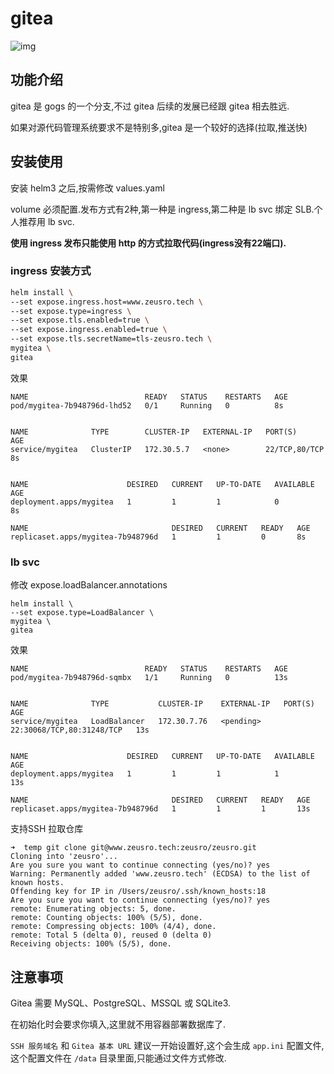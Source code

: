 # gitea

![img](https://tva1.sinaimg.cn/large/006y8mN6ly1g8hgqapt32j30qw0qoju9.jpg)

## 功能介绍

gitea 是 gogs 的一个分支,不过 gitea 后续的发展已经跟 gitea 相去胜远.

如果对源代码管理系统要求不是特别多,gitea 是一个较好的选择(拉取,推送快)

## 安装使用

安装 helm3 之后,按需修改 values.yaml

volume 必须配置.发布方式有2种,第一种是 ingress,第二种是 lb svc 绑定 SLB.个人推荐用 lb svc.

**使用 ingress 发布只能使用 http 的方式拉取代码(ingress没有22端口).**

### ingress 安装方式

```bash
helm install \
--set expose.ingress.host=www.zeusro.tech \
--set expose.type=ingress \
--set expose.tls.enabled=true \
--set expose.ingress.enabled=true \
--set expose.tls.secretName=tls-zeusro.tech \
mygitea \
gitea
```

效果

```
NAME                          READY   STATUS    RESTARTS   AGE
pod/mygitea-7b948796d-lhd52   0/1     Running   0          8s


NAME              TYPE        CLUSTER-IP   EXTERNAL-IP   PORT(S)         AGE
service/mygitea   ClusterIP   172.30.5.7   <none>        22/TCP,80/TCP   8s


NAME                      DESIRED   CURRENT   UP-TO-DATE   AVAILABLE   AGE
deployment.apps/mygitea   1         1         1            0           8s

NAME                                DESIRED   CURRENT   READY   AGE
replicaset.apps/mygitea-7b948796d   1         1         0       8s
```

### lb svc

修改
expose.loadBalancer.annotations

```
helm install \
--set expose.type=LoadBalancer \
mygitea \
gitea
```

效果

```
NAME                          READY   STATUS    RESTARTS   AGE
pod/mygitea-7b948796d-sqmbx   1/1     Running   0          13s


NAME              TYPE           CLUSTER-IP    EXTERNAL-IP   PORT(S)                     AGE
service/mygitea   LoadBalancer   172.30.7.76   <pending>     22:30068/TCP,80:31248/TCP   13s


NAME                      DESIRED   CURRENT   UP-TO-DATE   AVAILABLE   AGE
deployment.apps/mygitea   1         1         1            1           13s

NAME                                DESIRED   CURRENT   READY   AGE
replicaset.apps/mygitea-7b948796d   1         1         1       13s
```

支持SSH 拉取仓库

```
➜  temp git clone git@www.zeusro.tech:zeusro/zeusro.git
Cloning into 'zeusro'...
Are you sure you want to continue connecting (yes/no)? yes
Warning: Permanently added 'www.zeusro.tech' (ECDSA) to the list of known hosts.
Offending key for IP in /Users/zeusro/.ssh/known_hosts:18
Are you sure you want to continue connecting (yes/no)? yes
remote: Enumerating objects: 5, done.
remote: Counting objects: 100% (5/5), done.
remote: Compressing objects: 100% (4/4), done.
remote: Total 5 (delta 0), reused 0 (delta 0)
Receiving objects: 100% (5/5), done.
```

## 注意事项

Gitea 需要 MySQL、PostgreSQL、MSSQL 或 SQLite3.

在初始化时会要求你填入,这里就不用容器部署数据库了.

`SSH 服务域名` 和 `Gitea 基本 URL` 建议一开始设置好,这个会生成 `app.ini` 配置文件,这个配置文件在 `/data` 目录里面,只能通过文件方式修改.

